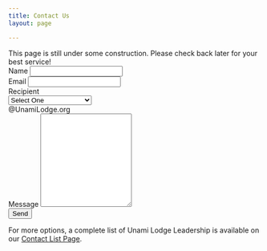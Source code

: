 ```yaml
---
title: Contact Us
layout: page

---
```


<div class="alert alert-warning">
    This page is still under some construction. Please check back later for your best service!
</div>
<form id="contactform" onsubmit="event.preventDefault();" novalidate>
  <div class="row">
    <div class="col-md-6">
      <div class="form-group">
        <label for="name">Name</label>
        <input type="text" class="form-control" name="name" id="contactform-name" placeholder="" value="" required>
      </div>
      <div class="form-group">
        <label for="email">Email</label>
        <input type="email" class="form-control" name="email" id="contactform-email" placeholder="" value="" required>
      </div>
      <div class="form-group">
        <label for="recipient">Recipient</label>
        <div class="input-group">
          <select class="form-control" name="recipient" id="contactform-recipient" required>
            <option value="">Select One</option>
            <option value="membership">Membership</option>
            <option value="events">Events</option>
            <option value="ordeal">Ordeal</option>
            <option value="brotherhood">Brotherhood</option>
            <option value="service">Service</option>
            <option value="unitelections">Unit Elections</option>
            <option value="communications">Communications / Other</option>
          </select>
          <div class="input-group-append">
            <div class="input-group-text">@UnamiLodge.org</div>
          </div>
        </div>
      </div>
    </div>
    <div class="col-md-6">
      <div class="form-group">
        <label for="message">Message</label>
        <textarea class="form-control" name="message" id="contactform-message" rows="12" required></textarea>
      </div>
      <div class="g-recaptcha"
        data-sitekey="{{ site.recaptcha }}"
        data-callback="ContactUs"
        data-size="invisible">
      </div>
      <div class="form-group">
        <button type="submit" class="btn btn-primary btn-block" id="contactform-send">Send</button>
      </div>
      <div class="alert alert-info fade hidden" role="alert" id="alert-response">
        <strong id="alert-headline"></strong> <span id="alert-text"></span>
      </div>
    </div>
  </div>
</form>

For more options, a complete list of Unami Lodge Leadership is available on our [Contact List Page](contactlist).

<script type="text/javascript">
window.onload = function() {
  ContactForm();
};
</script>
